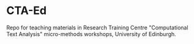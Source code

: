 # CTA-Ed
Repo for teaching materials in Research Training Centre "Computational Text Analysis" micro-methods workshops, University of Edinburgh.
